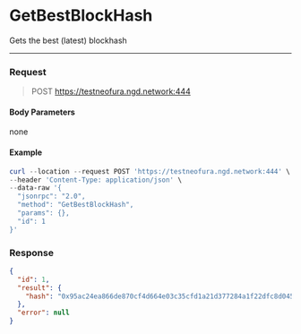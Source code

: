 # GetBestBlockHash
Gets the best (latest) blockhash
<hr>

### Request

> POST https://testneofura.ngd.network:444

#### Body Parameters

none


#### Example
```powershell
curl --location --request POST 'https://testneofura.ngd.network:444' \
--header 'Content-Type: application/json' \
--data-raw '{
  "jsonrpc": "2.0",
  "method": "GetBestBlockHash",
  "params": {},
  "id": 1
}'
```
### Response
```json
{
  "id": 1,
  "result": {
    "hash": "0x95ac24ea866de870cf4d664e03c35cfd1a21d377284a1f22dfc8d04501b93a5b"
  },
  "error": null
}
```
